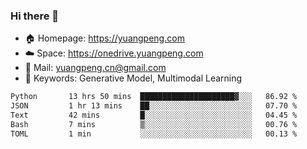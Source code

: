 ### Hi there 👋

- 🏠 Homepage: https://yuangpeng.com
- ☁️ Space: https://onedrive.yuangpeng.com
- 📧 Mail: yuangpeng.cn@gmail.com
- 🌅 Keywords: Generative Model, Multimodal Learning

<!--
**yuangpeng/yuangpeng** is a ✨ _special_ ✨ repository because its `README.md` (this file) appears on your GitHub profile.

Here are some ideas to get you started:

- 🔭 I’m currently working on ...
- 🌱 I’m currently learning ...
- 👯 I’m looking to collaborate on ...
- 🤔 I’m looking for help with ...
- 💬 Ask me about ...
- 📫 How to reach me: ...
- 😄 Pronouns: ...
- ⚡ Fun fact: ...
-->

<!--START_SECTION:waka-->

```txt
Python       13 hrs 50 mins  █████████████████████▓░░░   86.92 %
JSON         1 hr 13 mins    ██░░░░░░░░░░░░░░░░░░░░░░░   07.70 %
Text         42 mins         █░░░░░░░░░░░░░░░░░░░░░░░░   04.45 %
Bash         7 mins          ▒░░░░░░░░░░░░░░░░░░░░░░░░   00.76 %
TOML         1 min           ░░░░░░░░░░░░░░░░░░░░░░░░░   00.13 %
```

<!--END_SECTION:waka-->
